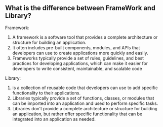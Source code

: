 ## What is the difference between FrameWork and Library?
Framework: 
1. A framework is a software tool that provides a complete architecture or structure for building an application.
2. It often includes pre-built components, modules, and APIs that developers can use to create applications more quickly and easily.
3. Frameworks typically provide a set of rules, guidelines, and best practices for developing applications, which can make it easier for developers to write consistent, maintainable, and scalable code

Library: 
1. is a collection of reusable code that developers can use to add specific functionality to their applications. 
2. Libraries typically provide a set of functions, classes, or modules that can be imported into an application and used to perform specific tasks.
3. Libraries don't provide a complete architecture or structure for building an application, but rather offer specific functionality that can be integrated into an application as needed.
